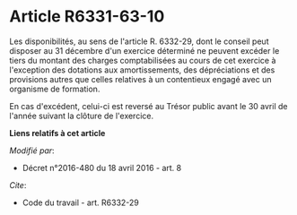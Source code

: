 # Article R6331-63-10

Les disponibilités, au sens de l'article R. 6332-29, dont le conseil peut disposer au 31 décembre d'un exercice déterminé ne
peuvent excéder le tiers du montant des charges comptabilisées au cours de cet exercice à l'exception des dotations aux
amortissements, des dépréciations et des provisions autres que celles relatives à un contentieux engagé avec un organisme de
formation. 

En cas d'excédent, celui-ci est reversé au Trésor public                 avant le 30 avril de l'année suivant la clôture de
l'exercice.

**Liens relatifs à cet article**

_Modifié par_:

  - Décret n°2016-480 du 18 avril 2016 - art. 8

_Cite_:

  - Code du travail - art. R6332-29

